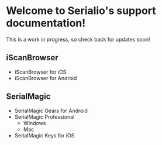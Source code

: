 # Welcome to Serialio's support documentation!
This is a work in progress, so check back for updates soon!

## iScanBrowser
- iScanBrowser for iOS
- iScanBrowser for Android

## SerialMagic
- SerialMagic Gears for Android
- SerialMagic Professional
  - Windows
  - Mac
- SerialMagic Keys for iOS


